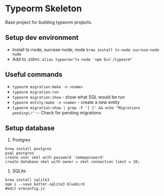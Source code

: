 # Typeorm Skeleton

Base project for building typeorm projects.

## Setup dev environment

* Install ts-node, sucrase-node, node `brew install ts-node sucrase-node node`  
* Add to .zshrc: ``alias typeorm="ts-node `npm bin`/typeorm"``


## Useful commands

* `typeorm migration:make -n <name>`
* `typeorm migration:run`
* `typeorm migration:show` - show what SQL would be run
* `typeorm entity:make -n <name>` - create a new entity
* `typeorm migration:show | grep -F '[ ]' && echo "Migrations pending\!"` -- Check for pending migrations

## Setup database

1. Postgres

```
brew install postgres
psql postgres
create user skel with password 'somepassword'
create database skel with owner = skel connection limit = 10;
```

1. SQLite

```
brew install sqlite3
npm i --save better-sqlite3 bluebird
#edit ormconfig.js
```
